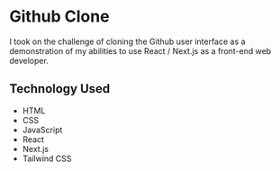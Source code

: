 # Github Clone 
I took on the challenge of cloning the Github user interface as a demonstration of my abilities to use React / Next.js as a front-end web developer.

## Technology Used
- HTML
- CSS
- JavaScript
- React
- Next.js
- Tailwind CSS
